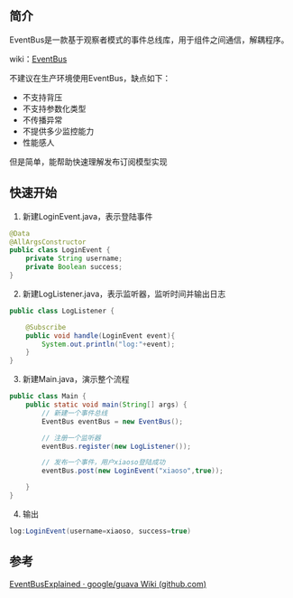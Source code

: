 ## 简介

EventBus是一款基于观察者模式的事件总线库，用于组件之间通信，解耦程序。

wiki：[EventBus](https://github.com/google/guava/wiki/EventBusExplained)

不建议在生产环境使用EventBus，缺点如下：

+ 不支持背压
+ 不支持参数化类型
+ 不传播异常
+ 不提供多少监控能力
+ 性能感人

但是简单，能帮助快速理解发布订阅模型实现

## 快速开始

1. 新建LoginEvent.java，表示登陆事件

```java
@Data
@AllArgsConstructor
public class LoginEvent {
    private String username;
    private Boolean success;
}

```

2. 新建LogListener.java，表示监听器，监听时间并输出日志

```java
public class LogListener {

    @Subscribe
    public void handle(LoginEvent event){
        System.out.println("log:"+event);
    }
}

```

3. 新建Main.java，演示整个流程

```java
public class Main {
    public static void main(String[] args) {
        // 新建一个事件总线
        EventBus eventBus = new EventBus();

        // 注册一个监听器
        eventBus.register(new LogListener());

        // 发布一个事件，用户xiaoso登陆成功
        eventBus.post(new LoginEvent("xiaoso",true));

    }
}

```

4. 输出

```java
log:LoginEvent(username=xiaoso, success=true)
```





## 参考

[EventBusExplained · google/guava Wiki (github.com)](https://github.com/google/guava/wiki/EventBusExplained)